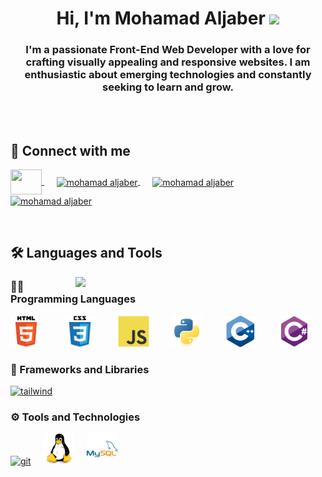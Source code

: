 <h1 align="center">
  Hi, I'm Mohamad Aljaber
  <img
    src="https://media.giphy.com/media/hvRJCLFzcasrR4ia7z/giphy.gif"
    width="35"
  />
</h1>
<h3 align="center">
  I'm a passionate Front-End Web Developer with a love for crafting visually
  appealing and responsive websites. I am enthusiastic about emerging
  technologies and constantly seeking to learn and grow.
</h3>
<br />

<br />

## 📩 Connect with me
<p align="left">
  <a href="mailto:mohamadaljaber42@gmail.com">
    <img
      align="center"
      src="https://th.bing.com/th/id/R.ce199b2e785a2abf0b028f986d1fcae3?rik=wSF9K4JsEmnVkQ&riu=http%3a%2f%2fpngimg.com%2fuploads%2fgmail_logo%2fgmail_logo_PNG2.png&ehk=1UuhhK6oyRQE2%2bmUHg4dO1wJAebVqT6PJ0xEdWF8Fxk%3d&risl=&pid=ImgRaw&r=0"
      width="50"
      height="40"
    />
  </a>
  &nbsp;&nbsp;&nbsp;&nbsp;
  <a
    href="https://linkedin.com/in/Mohamad-Aljaber"
    target="blank"
    ><img
      align="center"
      src="https://raw.githubusercontent.com/rahuldkjain/github-profile-readme-generator/master/src/images/icons/Social/linked-in-alt.svg"
      alt="mohamad aljaber"
      height="40"
      width="50"
    />
  </a>
  &nbsp;&nbsp;&nbsp;&nbsp;
  <a
    href="https://fb.com/mohamad.aljaber.393"
    target="blank"
    ><img
      align="center"
      src="https://raw.githubusercontent.com/rahuldkjain/github-profile-readme-generator/master/src/images/icons/Social/facebook.svg"
      alt="mohamad aljaber"
      height="40"
      width="50"
  /></a>
  &nbsp;&nbsp;&nbsp;&nbsp;
  <a
    href="https://www.instagram.com/mohamadaljaber_"
    target="blank"
    ><img
      align="center"
      src="https://raw.githubusercontent.com/rahuldkjain/github-profile-readme-generator/master/src/images/icons/Social/instagram.svg"
      alt="mohamad aljaber"
      height="40"
      width="50"
  /></a>
</p>

<br />

## 🛠 Languages and Tools
<img
  align="right"
  src="https://user-images.githubusercontent.com/63050133/156676671-d5b2e362-97d4-4404-9447-dd71ddfea82f.gif"
  width="400px"
/>

### 👨‍💻 Programming Languages

<p
  align="left"
  style="display: flex; gap: 10px"
>
  <a
    href="https://www.w3.org/html/"
    target="_blank"
    rel="noreferrer"
  >
    <img
      src="https://raw.githubusercontent.com/devicons/devicon/master/icons/html5/html5-original-wordmark.svg"
      alt="html5"
      width="50"
      height="50"
    /></a>&nbsp;&nbsp;&nbsp;&nbsp;
  <a
    href="https://www.w3schools.com/css/"
    target="_blank"
    rel="noreferrer"
  >
    <img
      src="https://raw.githubusercontent.com/devicons/devicon/master/icons/css3/css3-original-wordmark.svg"
      alt="css3"
      width="50"
      height="50"
    /> </a
  >&nbsp;&nbsp;&nbsp;&nbsp;
  <a
    href="https://developer.mozilla.org/en-US/docs/Web/JavaScript"
    target="_blank"
    rel="noreferrer"
  >
   <img
      src="https://raw.githubusercontent.com/devicons/devicon/master/icons/javascript/javascript-original.svg"
      alt="javascript"
      width="50"
      height="50"
    /> </a
  >&nbsp;&nbsp;&nbsp;&nbsp;
  <a
    href="https://www.python.org"
    target="_blank"
    rel="noreferrer"
  >
   <img
      src="https://raw.githubusercontent.com/devicons/devicon/master/icons/python/python-original.svg"
      alt="python"
      width="50"
      height="50"
    /> </a
  >&nbsp;&nbsp;&nbsp;&nbsp;
  <a
    href="https://www.w3schools.com/cpp/"
    target="_blank"
    rel="noreferrer"
  >
   <img
      src="https://raw.githubusercontent.com/devicons/devicon/master/icons/cplusplus/cplusplus-original.svg"
      alt="cplusplus"
      width="50"
      height="50"
    /> </a
  >&nbsp;&nbsp;&nbsp;&nbsp;
  <a
    href="https://www.w3schools.com/cs/"
    target="_blank"
    rel="noreferrer"
  >
  <img
      src="https://raw.githubusercontent.com/devicons/devicon/master/icons/csharp/csharp-original.svg"
      alt="csharp"
      width="50"
      height="50"
    />
  </a>
</p>

### 🧰 Frameworks and Libraries
<p align="left">
  <a
    href="https://tailwindcss.com/"
    target="_blank"
    rel="noreferrer"
  >
    <img
      src="https://www.vectorlogo.zone/logos/tailwindcss/tailwindcss-icon.svg"
      alt="tailwind"
      width="50"
      height="50"
    /></a
  >&nbsp;&nbsp;&nbsp;&nbsp;
</p>

### ⚙️ Tools and Technologies
<p align="left">
  <a
    href="https://git-scm.com/"
    target="_blank"
    rel="noreferrer"
  >
    <img
      src="https://www.vectorlogo.zone/logos/git-scm/git-scm-icon.svg"
      alt="git"
      width="50"
      height="50"
    /></a
  >&nbsp;&nbsp;&nbsp;&nbsp;
  <a
    href="https://www.linux.org/"
    target="_blank"
    rel="noreferrer"
  >
    <img
      src="https://raw.githubusercontent.com/devicons/devicon/master/icons/linux/linux-original.svg"
      alt="linux"
      width="50"
      height="50"
    /></a
  >&nbsp;&nbsp;&nbsp;&nbsp;
  <a
    href="https://www.mysql.com/"
    target="_blank"
    rel="noreferrer"
  >
    <img
      src="https://raw.githubusercontent.com/devicons/devicon/master/icons/mysql/mysql-original-wordmark.svg"
      alt="mysql"
      width="50"
      height="50"
    /></a
  >&nbsp;&nbsp;&nbsp;&nbsp;
</p>

<br />
